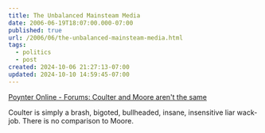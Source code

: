 ```yaml
---
title: The Unbalanced Mainsteam Media
date: 2006-06-19T18:07:00.000-07:00
published: true
url: /2006/06/the-unbalanced-mainsteam-media.html
tags:
  - politics
  - post
created: 2024-10-06 21:27:13-07:00
updated: 2024-10-10 14:59:45-07:00
---
```


[Poynter Online - Forums: Coulter and Moore aren't the same](http://poynter.org/fORUM/view_post.asp?id=11517 "Poynter Online - Forums")  
  
Coulter is simply a brash, bigoted, bullheaded, insane, insensitive liar wack-job. There is no comparison to Moore.